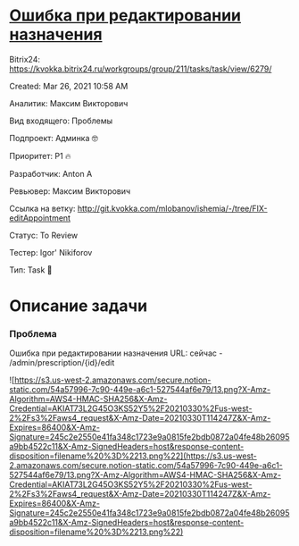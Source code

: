 # [Ошибка при редактировании назначения](https://www.notion.so/7561024450a84851a7c446ff1bd35a4e)

Bitrix24: https://kvokka.bitrix24.ru/workgroups/group/211/tasks/task/view/6279/

Created: Mar 26, 2021 10:58 AM

Аналитик: Максим Викторович

Вид входящего: Проблемы

Подпроект: Админка 🤓

Приоритет: P1 🔥

Разработчик: Anton A

Ревьювер: Максим Викторович

Ссылка на ветку: http://git.kvokka.com/mlobanov/ishemia/-/tree/FIX-editAppointment

Статус: To Review

Тестер: Igor' Nikiforov

Тип: Task 🔨

# Описание задачи

### Проблема

Ошибка при редактировании назначения
URL: сейчас - /admin/prescription/{id}/edit

![https://s3.us-west-2.amazonaws.com/secure.notion-static.com/54a57996-7c90-449e-a6c1-527544af6e79/13.png?X-Amz-Algorithm=AWS4-HMAC-SHA256&X-Amz-Credential=AKIAT73L2G45O3KS52Y5%2F20210330%2Fus-west-2%2Fs3%2Faws4_request&X-Amz-Date=20210330T114247Z&X-Amz-Expires=86400&X-Amz-Signature=245c2e2550e41fa348c1723e9a0815fe2bdb0872a04fe48b26095a9bb4522c11&X-Amz-SignedHeaders=host&response-content-disposition=filename%20%3D%2213.png%22](https://s3.us-west-2.amazonaws.com/secure.notion-static.com/54a57996-7c90-449e-a6c1-527544af6e79/13.png?X-Amz-Algorithm=AWS4-HMAC-SHA256&X-Amz-Credential=AKIAT73L2G45O3KS52Y5%2F20210330%2Fus-west-2%2Fs3%2Faws4_request&X-Amz-Date=20210330T114247Z&X-Amz-Expires=86400&X-Amz-Signature=245c2e2550e41fa348c1723e9a0815fe2bdb0872a04fe48b26095a9bb4522c11&X-Amz-SignedHeaders=host&response-content-disposition=filename%20%3D%2213.png%22)
